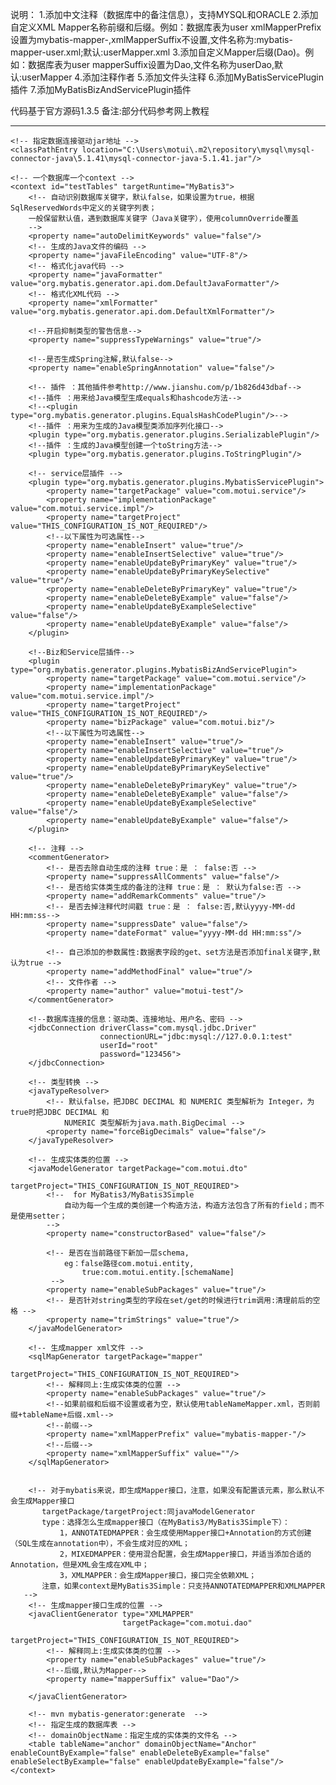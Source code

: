 说明：
1.添加中文注释（数据库中的备注信息），支持MYSQL和ORACLE
2.添加自定义XML Mapper名称前缀和后缀。例如：数据库表为user xmlMapperPrefix设置为mybatis-mapper-,xmlMapperSuffix不设置,文件名称为:mybatis-mapper-user.xml;默认:userMapper.xml
3.添加自定义Mapper后缀(Dao)。例如：数据库表为user   mapperSuffix设置为Dao,文件名称为userDao,默认:userMapper
4.添加注释作者
5.添加文件头注释
6.添加MyBatisServicePlugin插件
7.添加MyBatisBizAndServicePlugin插件

代码基于官方源码1.3.5
备注:部分代码参考网上教程

---------
<?xml version="1.0" encoding="UTF-8"?>
<!DOCTYPE generatorConfiguration
        PUBLIC "-//mybatis.org//DTD MyBatis Generator Configuration 1.0//EN"
        "http://mybatis.org/dtd/mybatis-generator-config_1_0.dtd" >

<generatorConfiguration>

    <!-- 指定数据连接驱动jar地址 -->
    <classPathEntry location="C:\Users\motui\.m2\repository\mysql\mysql-connector-java\5.1.41\mysql-connector-java-5.1.41.jar"/>

    <!-- 一个数据库一个context -->
    <context id="testTables" targetRuntime="MyBatis3">
        <!-- 自动识别数据库关键字，默认false，如果设置为true，根据SqlReservedWords中定义的关键字列表；
        一般保留默认值，遇到数据库关键字（Java关键字），使用columnOverride覆盖
        -->
        <property name="autoDelimitKeywords" value="false"/>
        <!-- 生成的Java文件的编码 -->
        <property name="javaFileEncoding" value="UTF-8"/>
        <!-- 格式化java代码 -->
        <property name="javaFormatter" value="org.mybatis.generator.api.dom.DefaultJavaFormatter"/>
        <!-- 格式化XML代码 -->
        <property name="xmlFormatter" value="org.mybatis.generator.api.dom.DefaultXmlFormatter"/>

        <!--开启抑制类型的警告信息-->
        <property name="suppressTypeWarnings" value="true"/>

        <!--是否生成Spring注解,默认false-->
        <property name="enableSpringAnnotation" value="false"/>

        <!-- 插件 ：其他插件参考http://www.jianshu.com/p/1b826d43dbaf-->
        <!--插件 ：用来给Java模型生成equals和hashcode方法-->
        <!--<plugin type="org.mybatis.generator.plugins.EqualsHashCodePlugin"/>-->
        <!--插件 ：用来为生成的Java模型类添加序列化接口-->
        <plugin type="org.mybatis.generator.plugins.SerializablePlugin"/>
        <!--插件 ：生成的Java模型创建一个toString方法-->
        <plugin type="org.mybatis.generator.plugins.ToStringPlugin"/>

        <!-- service层插件 -->
        <plugin type="org.mybatis.generator.plugins.MybatisServicePlugin">
            <property name="targetPackage" value="com.motui.service"/>
            <property name="implementationPackage" value="com.motui.service.impl"/>
            <property name="targetProject" value="THIS_CONFIGURATION_IS_NOT_REQUIRED"/>
            <!--以下属性为可选属性-->
            <property name="enableInsert" value="true"/>
            <property name="enableInsertSelective" value="true"/>
            <property name="enableUpdateByPrimaryKey" value="true"/>
            <property name="enableUpdateByPrimaryKeySelective" value="true"/>
            <property name="enableDeleteByPrimaryKey" value="true"/>
            <property name="enableDeleteByExample" value="false"/>
            <property name="enableUpdateByExampleSelective" value="false"/>
            <property name="enableUpdateByExample" value="false"/>
        </plugin>

        <!--Biz和Service层插件-->
        <plugin type="org.mybatis.generator.plugins.MybatisBizAndServicePlugin">
            <property name="targetPackage" value="com.motui.service"/>
            <property name="implementationPackage" value="com.motui.service.impl"/>
            <property name="targetProject" value="THIS_CONFIGURATION_IS_NOT_REQUIRED"/>
            <property name="bizPackage" value="com.motui.biz"/>
            <!--以下属性为可选属性-->
            <property name="enableInsert" value="true"/>
            <property name="enableInsertSelective" value="true"/>
            <property name="enableUpdateByPrimaryKey" value="true"/>
            <property name="enableUpdateByPrimaryKeySelective" value="true"/>
            <property name="enableDeleteByPrimaryKey" value="true"/>
            <property name="enableDeleteByExample" value="false"/>
            <property name="enableUpdateByExampleSelective" value="false"/>
            <property name="enableUpdateByExample" value="false"/>
        </plugin>

        <!-- 注释 -->
        <commentGenerator>
            <!-- 是否去除自动生成的注释 true：是 ： false:否 -->
            <property name="suppressAllComments" value="false"/>
            <!-- 是否给实体类生成的备注的注释 true：是 ： 默认为false:否 -->
            <property name="addRemarkComments" value="true"/>
            <!-- 是否去掉注释代时间戳 true：是 ： false:否,默认yyyy-MM-dd HH:mm:ss-->
            <property name="suppressDate" value="false"/>
            <property name="dateFormat" value="yyyy-MM-dd HH:mm:ss"/>

            <!-- 自己添加的参数属性:数据表字段的get、set方法是否添加final关键字,默认为true -->
            <property name="addMethodFinal" value="true"/>
            <!-- 文件作者 -->
            <property name="author" value="motui-test"/>
        </commentGenerator>

        <!--数据库连接的信息：驱动类、连接地址、用户名、密码 -->
        <jdbcConnection driverClass="com.mysql.jdbc.Driver"
                        connectionURL="jdbc:mysql://127.0.0.1:test"
                        userId="root"
                        password="123456">
        </jdbcConnection>

        <!-- 类型转换 -->
        <javaTypeResolver>
            <!-- 默认false，把JDBC DECIMAL 和 NUMERIC 类型解析为 Integer，为 true时把JDBC DECIMAL 和
                NUMERIC 类型解析为java.math.BigDecimal -->
            <property name="forceBigDecimals" value="false"/>
        </javaTypeResolver>

        <!-- 生成实体类的位置 -->
        <javaModelGenerator targetPackage="com.motui.dto"
                            targetProject="THIS_CONFIGURATION_IS_NOT_REQUIRED">
            <!--  for MyBatis3/MyBatis3Simple
                自动为每一个生成的类创建一个构造方法，构造方法包含了所有的field；而不是使用setter；
            -->
            <property name="constructorBased" value="false"/>

            <!-- 是否在当前路径下新加一层schema,
                eg：false路径com.motui.entity,
                    true:com.motui.entity.[schemaName]
             -->
            <property name="enableSubPackages" value="true"/>
            <!-- 是否针对string类型的字段在set/get的时候进行trim调用:清理前后的空格 -->
            <property name="trimStrings" value="true"/>
        </javaModelGenerator>

        <!-- 生成mapper xml文件 -->
        <sqlMapGenerator targetPackage="mapper"
                         targetProject="THIS_CONFIGURATION_IS_NOT_REQUIRED">
            <!-- 解释同上:生成实体类的位置 -->
            <property name="enableSubPackages" value="true"/>
            <!--如果前缀和后缀不设置或者为空，默认使用tableNameMapper.xml，否则前缀+tableName+后缀.xml-->
            <!--前缀-->
            <property name="xmlMapperPrefix" value="mybatis-mapper-"/>
            <!--后缀-->
            <property name="xmlMapperSuffix" value=""/>
        </sqlMapGenerator>


        <!-- 对于mybatis来说，即生成Mapper接口，注意，如果没有配置该元素，那么默认不会生成Mapper接口
           targetPackage/targetProject:同javaModelGenerator
           type：选择怎么生成mapper接口（在MyBatis3/MyBatis3Simple下）：
               1，ANNOTATEDMAPPER：会生成使用Mapper接口+Annotation的方式创建（SQL生成在annotation中），不会生成对应的XML；
               2，MIXEDMAPPER：使用混合配置，会生成Mapper接口，并适当添加合适的Annotation，但是XML会生成在XML中；
               3，XMLMAPPER：会生成Mapper接口，接口完全依赖XML；
           注意，如果context是MyBatis3Simple：只支持ANNOTATEDMAPPER和XMLMAPPER
       -->
        <!-- 生成mapper接口生成的位置 -->
        <javaClientGenerator type="XMLMAPPER"
                             targetPackage="com.motui.dao"
                             targetProject="THIS_CONFIGURATION_IS_NOT_REQUIRED">
            <!-- 解释同上:生成实体类的位置 -->
            <property name="enableSubPackages" value="true"/>
            <!--后缀,默认为Mapper-->
            <property name="mapperSuffix" value="Dao"/>

        </javaClientGenerator>

        <!-- mvn mybatis-generator:generate  -->
        <!-- 指定生成的数据库表 -->
        <!-- domainObjectName：指定生成的实体类的文件名 -->
        <table tableName="anchor" domainObjectName="Anchor" enableCountByExample="false" enableDeleteByExample="false" enableSelectByExample="false" enableUpdateByExample="false"/>
    </context>
</generatorConfiguration>

